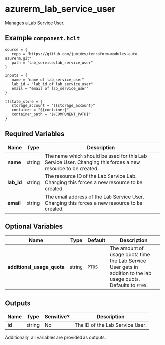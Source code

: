 # azurerm_lab_service_user

Manages a Lab Service User.

## Example `component.hclt`

```hcl
source = {
   repo = "https://github.com/jumidev/terraform-modules-auto-azurerm.git" 
   path = "lab_service/lab_service_user" 
}

inputs = {
   name = "name of lab_service_user" 
   lab_id = "lab_id of lab_service_user" 
   email = "email of lab_service_user" 
}

tfstate_store = {
   storage_account = "${storage_account}" 
   container = "${container}" 
   container_path = "${COMPONENT_PATH}" 
}

```

## Required Variables

| Name | Type |  Description |
| ---- | --------- |  ----------- |
| **name** | string |  The name which should be used for this Lab Service User. Changing this forces a new resource to be created. | 
| **lab_id** | string |  The resource ID of the Lab Service Lab. Changing this forces a new resource to be created. | 
| **email** | string |  The email address of the Lab Service User. Changing this forces a new resource to be created. | 

## Optional Variables

| Name | Type |  Default  |  Description |
| ---- | --------- |  ----------- | ----------- |
| **additional_usage_quota** | string |  `PT0S`  |  The amount of usage quota time the Lab Service User gets in addition to the lab usage quota. Defaults to `PT0S`. | 



## Outputs

| Name | Type | Sensitive? | Description |
| ---- | ---- | --------- | --------- |
| **id** | string | No  | The ID of the Lab Service User. | 

Additionally, all variables are provided as outputs.
